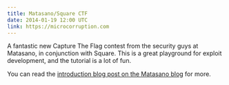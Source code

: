 ```yaml
---
title: Matasano/Square CTF
date: 2014-01-19 12:00 UTC
link: https://microcorruption.com
---
```


A fantastic new Capture The Flag contest from the security guys at Matasano, in conjunction with Square. This is a great playground for exploit development, and the tutorial is a lot of fun.

You can read the [introduction blog post on the Matasano blog](http://www.matasano.com/matasano-square-microcontroller-ctf/) for more.

